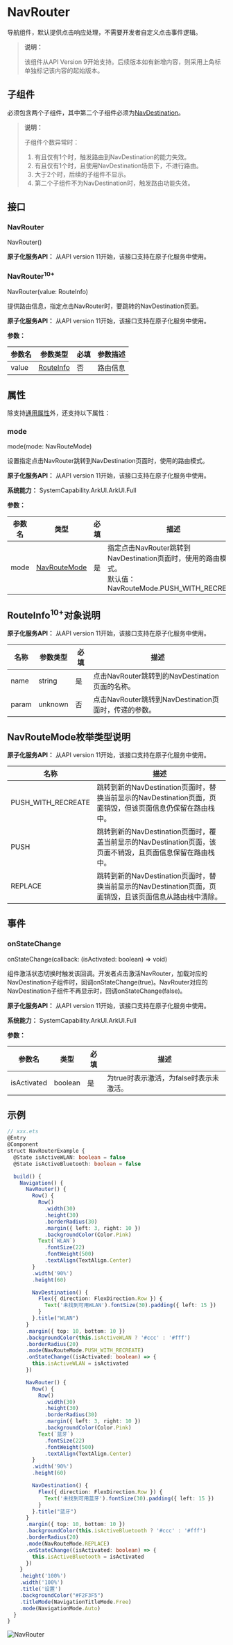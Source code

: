 # NavRouter

导航组件，默认提供点击响应处理，不需要开发者自定义点击事件逻辑。

> **说明：**
>
> 该组件从API Version 9开始支持。后续版本如有新增内容，则采用上角标单独标记该内容的起始版本。

## 子组件

必须包含两个子组件，其中第二个子组件必须为[NavDestination](ts-basic-components-navdestination.md)。

> **说明：**
>
> 子组件个数异常时：
> 1. 有且仅有1个时，触发路由到NavDestination的能力失效。
> 2. 有且仅有1个时，且使用NavDestination场景下，不进行路由。
> 3. 大于2个时，后续的子组件不显示。
> 4. 第二个子组件不为NavDestination时，触发路由功能失效。

## 接口

### NavRouter

NavRouter()

**原子化服务API：** 从API version 11开始，该接口支持在原子化服务中使用。

### NavRouter<sup>10+</sup>

NavRouter(value: RouteInfo)

提供路由信息，指定点击NavRouter时，要跳转的NavDestination页面。

**原子化服务API：** 从API version 11开始，该接口支持在原子化服务中使用。

**参数：**

| 参数名     | 参数类型                                | 必填   | 参数描述          |
| ------- | ----------------------------------- | ---- | ------------- |
| value   | [RouteInfo](#routeinfo10对象说明) | 否    | 路由信息 |

## 属性

除支持[通用属性](ts-universal-attributes-size.md)外，还支持以下属性：

### mode

mode(mode: NavRouteMode)

设置指定点击NavRouter跳转到NavDestination页面时，使用的路由模式。

**原子化服务API：** 从API version 11开始，该接口支持在原子化服务中使用。

**系统能力：** SystemCapability.ArkUI.ArkUI.Full

**参数：** 

| 参数名                           | 类型                                     | 必填                                   | 描述                                       |
| ----------------------------- | ---------------------------------------- | ---------------------------------------- | ---------------------------------------- |
| mode                  | [NavRouteMode](#navroutemode枚举类型说明)                                  | 是                                 | 指定点击NavRouter跳转到NavDestination页面时，使用的路由模式。<br/>默认值：NavRouteMode.PUSH_WITH_RECREATE |

## RouteInfo<sup>10+</sup>对象说明

**原子化服务API：** 从API version 11开始，该接口支持在原子化服务中使用。

| 名称                 | 参数类型                                                     | 必填 | 描述                                                         |
| -------------------- | ------------------------------------------------------------ | ---- | ------------------------------------------------------------ |
| name             | string            | 是   | 点击NavRouter跳转到的NavDestination页面的名称。 |
| param             | unknown            | 否   | 点击NavRouter跳转到NavDestination页面时，传递的参数。 |

## NavRouteMode枚举类型说明

**原子化服务API：** 从API version 11开始，该接口支持在原子化服务中使用。

| 名称    | 描述               |
| ----- | ---------------- |
| PUSH_WITH_RECREATE | 跳转到新的NavDestination页面时，替换当前显示的NavDestination页面，页面销毁，但该页面信息仍保留在路由栈中。 |
| PUSH   | 跳转到新的NavDestination页面时，覆盖当前显示的NavDestination页面，该页面不销毁，且页面信息保留在路由栈中。 |
| REPLACE   | 跳转到新的NavDestination页面时，替换当前显示的NavDestination页面，页面销毁，且该页面信息从路由栈中清除。 |

## 事件

### onStateChange

onStateChange(callback: (isActivated: boolean) => void)

组件激活状态切换时触发该回调。开发者点击激活NavRouter，加载对应的NavDestination子组件时，回调onStateChange(true)。NavRouter对应的NavDestination子组件不再显示时，回调onStateChange(false)。

**原子化服务API：** 从API version 11开始，该接口支持在原子化服务中使用。

**系统能力：** SystemCapability.ArkUI.ArkUI.Full

**参数：** 

| 参数名      | 类型    | 必填 | 描述                                    |
| ----------- | ------- | ---- | --------------------------------------- |
| isActivated | boolean | 是   | 为true时表示激活，为false时表示未激活。 |

## 示例

```ts
// xxx.ets
@Entry
@Component
struct NavRouterExample {
  @State isActiveWLAN: boolean = false
  @State isActiveBluetooth: boolean = false

  build() {
    Navigation() {
      NavRouter() {
        Row() {
          Row()
            .width(30)
            .height(30)
            .borderRadius(30)
            .margin({ left: 3, right: 10 })
            .backgroundColor(Color.Pink)
          Text(`WLAN`)
            .fontSize(22)
            .fontWeight(500)
            .textAlign(TextAlign.Center)
        }
        .width('90%')
        .height(60)

        NavDestination() {
          Flex({ direction: FlexDirection.Row }) {
            Text('未找到可用WLAN').fontSize(30).padding({ left: 15 })
          }
        }.title("WLAN")
      }
      .margin({ top: 10, bottom: 10 })
      .backgroundColor(this.isActiveWLAN ? '#ccc' : '#fff')
      .borderRadius(20)
      .mode(NavRouteMode.PUSH_WITH_RECREATE)
      .onStateChange((isActivated: boolean) => {
        this.isActiveWLAN = isActivated
      })

      NavRouter() {
        Row() {
          Row()
            .width(30)
            .height(30)
            .borderRadius(30)
            .margin({ left: 3, right: 10 })
            .backgroundColor(Color.Pink)
          Text(`蓝牙`)
            .fontSize(22)
            .fontWeight(500)
            .textAlign(TextAlign.Center)
        }
        .width('90%')
        .height(60)

        NavDestination() {
          Flex({ direction: FlexDirection.Row }) {
            Text('未找到可用蓝牙').fontSize(30).padding({ left: 15 })
          }
        }.title("蓝牙")
      }
      .margin({ top: 10, bottom: 10 })
      .backgroundColor(this.isActiveBluetooth ? '#ccc' : '#fff')
      .borderRadius(20)
      .mode(NavRouteMode.REPLACE)
      .onStateChange((isActivated: boolean) => {
        this.isActiveBluetooth = isActivated
      })
    }
    .height('100%')
    .width('100%')
    .title('设置')
    .backgroundColor("#F2F3F5")
    .titleMode(NavigationTitleMode.Free)
    .mode(NavigationMode.Auto)
  }
}
```

![NavRouter](./figures/NavRouter.gif)